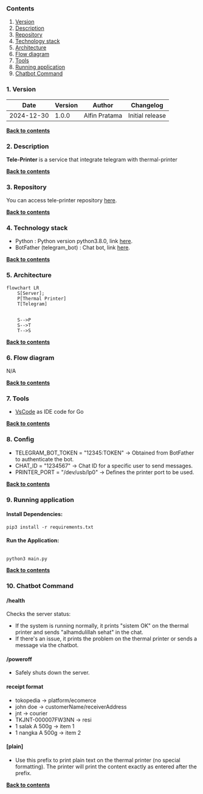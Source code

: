 ### Contents
1. [Version](#1-version) <br/>
2. [Description](#2-description) <br/>
3. [Repository](#3-repository) <br/>
4. [Technology stack](#4-technology-stack) <br/>
5. [Architecture](#5-architecture) <br/>
6. [Flow diagram](#6-flow-diagram) <br/>
7.  [Tools](#7-tools) <br/>
8.  [Running application](#8-running-application) <br/>
9.  [Chatbot Command](#9-chatbot-command) <br/>


### 1. Version

| Date       | Version | Author        | Changelog |
|------------| --- |---------------| --- |
| 2024-12-30 | 1.0.0 | Alfin Pratama | Initial release |

[**Back to contents**](#contents)

### 2. Description

**Tele-Printer** is a service that integrate telegram with thermal-printer

[**Back to contents**](#contents)

### 3. Repository

You can access tele-printer repository [here](https://github.com/alfin-nandha/tele-printer).

[**Back to contents**](#contents)

### 4. Technology stack

- Python : Python version python3.8.0, link [here](https://www.python.org/downloads/release/python-380/).
- BotFather (telegram_bot) : Chat bot, link [here](https://telegram.me/BotFather).

[**Back to contents**](#contents)

### 5. Architecture
```mermaid
flowchart LR
    S[Server];
    P[Thermal Printer]
    T[Telegram]
    

    S-->P
    S-->T
    T-->S
```

[**Back to contents**](#contents)


### 6. Flow diagram

N/A

[**Back to contents**](#contents)

### 7. Tools

- [VsCode](https://code.visualstudio.com/) as IDE code for Go

[**Back to contents**](#contents)

### 8. Config

- TELEGRAM_BOT_TOKEN = "12345:TOKEN" -> Obtained from BotFather to authenticate the bot.
- CHAT_ID = "1234567" -> Chat ID for a specific user to send messages.
- PRINTER_PORT = "/dev/usb/lp0" -> Defines the printer port to be used.

[**Back to contents**](#contents)

### 9. Running application

#### Install Dependencies:
```
pip3 install -r requirements.txt
```
#### Run the Application:
```

python3 main.py
```

[**Back to contents**](#contents)

### 10. Chatbot Command

#### /health
Checks the server status:
- If the system is running normally, it prints "sistem OK" on the thermal printer and sends "alhamdulillah sehat" in the chat.
- If there's an issue, it prints the problem on the thermal printer or sends a message via the chatbot.

#### /poweroff
- Safely shuts down the server.
  
#### receipt format
- tokopedia -> platform/ecomerce
- john doe -> customerName/receiverAddress
- jnt -> courier
- TKJNT-000007FW3NN -> resi
- 1 salak A 500g -> item 1
- 1 nangka A 500g -> item 2

#### [plain]
- Use this prefix to print plain text on the thermal printer (no special formatting). The printer will print the content exactly as entered after the prefix.

[**Back to contents**](#contents)
